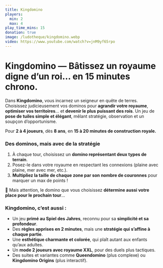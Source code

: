 ```yaml
---
title: Kingdomino
players:
  min: 2
  max: 4
play_time_mins: 15
donation: true
image: /ludotheque/kingdomino.webp
video: https://www.youtube.com/watch?v=jnM9yf65rpo
---
```


# **Kingdomino — Bâtissez un royaume digne d’un roi… en 15 minutes chrono.**

Dans **Kingdomino**, vous incarnez un seigneur en quête de terres. Choisissez judicieusement vos dominos pour **agrandir votre royaume**, **optimiser vos territoires**… et **devenir le plus puissant des rois**. Un jeu de **pose de tuiles simple et élégant**, mêlant stratégie, observation et un soupçon d’opportunisme.

Pour **2 à 4 joueurs**, dès **8 ans**, en **15 à 20 minutes de construction royale.**

### Des dominos, mais avec de la stratégie

1. À chaque tour, choisissez un **domino représentant deux types de terrain**.
2. Posez-le dans votre royaume en respectant les connexions (plaine avec plaine, mer avec mer, etc.).
3. **Multipliez la taille de chaque zone par son nombre de couronnes** pour marquer un max de points !

🏰 Mais attention, le domino que vous choisissez **détermine aussi votre place pour le prochain tour**…

### Kingdomino, c’est aussi :

- Un jeu **primé au Spiel des Jahres**, reconnu pour sa **simplicité et sa profondeur**.
- Des **règles apprises en 2 minutes**, mais une **stratégie qui s’affine à chaque partie**.
- Une **esthétique charmante et colorée**, qui plaît autant aux enfants qu’aux adultes.
- Un **mode 2 joueurs avec royaume XXL**, pour des duels plus tactiques.
- Des suites et variantes comme **Queendomino** (plus complexe) ou **Kingdomino Origins** (plus interactif).
